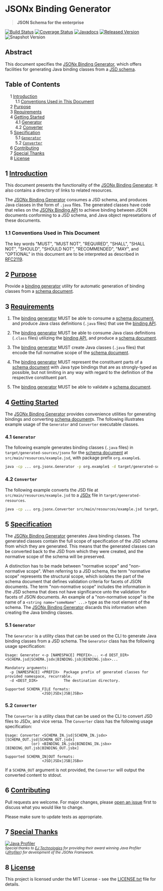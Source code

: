 # JSONx Binding Generator

> **JSON Schema for the enterprise**

[![Build Status](https://github.com/jsonx-org/java/actions/workflows/build.yml/badge.svg)](https://github.com/jsonx-org/java/actions/workflows/build.yml)
[![Coverage Status](https://coveralls.io/repos/github/jsonx-org/java/badge.svg)](https://coveralls.io/github/jsonx-org/java)
[![Javadocs](https://www.javadoc.io/badge/org.jsonx/generator.svg)](https://www.javadoc.io/doc/org.jsonx/generator)
[![Released Version](https://img.shields.io/maven-central/v/org.jsonx/generator.svg)](https://mvnrepository.com/artifact/org.jsonx/generator)
![Snapshot Version](https://img.shields.io/nexus/s/org.jsonx/generator?label=maven-snapshot&server=https%3A%2F%2Foss.sonatype.org)

## Abstract

This document specifies the <ins>JSONx Binding Generator</ins>, which offers facilities for generating Java binding classes from a [JSD schema][schema].

## Table of Contents

<samp>&nbsp;&nbsp;</samp>1 [<ins>Introduction</ins>](#1-introduction)<br>
<samp>&nbsp;&nbsp;&nbsp;&nbsp;</samp>1.1 [Conventions Used in This Document](#11-conventions-used-in-this-document)<br>
<samp>&nbsp;&nbsp;</samp>2 [<ins>Purpose</ins>](#2-purpose)<br>
<samp>&nbsp;&nbsp;</samp>3 [<ins>Requirements</ins>](#3-requirements)<br>
<samp>&nbsp;&nbsp;</samp>4 [<ins>Getting Started</ins>](#4-getting-started)<br>
<samp>&nbsp;&nbsp;&nbsp;&nbsp;</samp>4.1 [Generator](#41-generator)<br>
<samp>&nbsp;&nbsp;&nbsp;&nbsp;</samp>4.2 [Converter](#42-converter)<br>
<samp>&nbsp;&nbsp;</samp>5 [<ins>Specification</ins>](#5-specification)<br>
<samp>&nbsp;&nbsp;&nbsp;&nbsp;</samp>5.1 [`Generator`](#51-generator)<br>
<samp>&nbsp;&nbsp;&nbsp;&nbsp;</samp>5.2 [`Converter`](#52-converter)<br>
<samp>&nbsp;&nbsp;</samp>6 [<ins>Contributing</ins>](#6-contributing)<br>
<samp>&nbsp;&nbsp;</samp>7 [<ins>Special Thanks</ins>](#7-special-thanks)<br>
<samp>&nbsp;&nbsp;</samp>8 [<ins>License</ins>](#8-license)

## <b>1</b> <ins>Introduction</ins>

This document presents the functionality of the <ins>JSONx Binding Generator</ins>. It also contains a directory of links to related resources.

The <ins>JSONx Binding Generator</ins> consumes a JSD schema, and produces Java classes in the form of `.java` files. The generated classes have code that relies on the <ins>JSONx Binding API</ins> to achieve binding between JSON documents conforming to a JSD schema, and Java object represetations of these documents.

### <b>1.1</b> Conventions Used in This Document

The key words "MUST", "MUST NOT", "REQUIRED", "SHALL", "SHALL NOT", "SHOULD", "SHOULD NOT", "RECOMMENDED", "MAY", and "OPTIONAL" in this document are to be interpreted as described in [RFC2119](https://www.ietf.org/rfc/rfc2119.txt).

## <b>2</b> <ins>Purpose</ins>

Provide a <ins>binding generator</ins> utility for automatic generation of binding classes from a <ins>schema document</ins>.

## <b>3</b> <ins>Requirements</ins>

1. The <ins>binding generator</ins> MUST be able to consume a <ins>schema document</ins>, and produce Java class definitions (`.java` files) that use the <ins>binding API</ins>.

1. The <ins>binding generator</ins> MUST be able to consume Java class definitions (`.class` files) utilizing the <ins>binding API</ins>, and produce a <ins>schema document</ins>.

1. The <ins>binding generator</ins> MUST create Java classes (`.java` files) that encode the full normative scope of the <ins>schema document</ins>.

1. The <ins>binding generator</ins> MUST represent the constituent parts of a <ins>schema document</ins> with Java type bindings that are as strongly-typed as possible, but not limiting in any way with regard to the definition of the respective constituent part.

1. The <ins>binding generator</ins> MUST be able to validate a <ins>schema document</ins>.

## <b>4</b> <ins>Getting Started</ins>

The <ins>JSONx Binding Generator</ins> provides convenience utilities for generating bindings and converting <ins>schema document</ins>s. The following illustrates example usage of the `Generator` and `Converter` executable classes.

### <b>4.1</b> `Generator`

The following example generates binding classes (`.java` files) in `target/generated-sources/jsonx` for the <ins>schema document</ins> at `src/main/resources/example.jsd`, with package prefix `org.example$`.

```bash
java -cp ... org.jsonx.Generator -p org.example$ -d target/generated-sources/jsonx src/main/resources/example.jsd
```

### <b>4.2</b> `Converter`

The following example converts the JSD file at `src/main/resources/example.jsd` to a <ins>JSDx</ins> file in `target/generated-resources`.

```bash
java -cp ... org.jsonx.Converter src/main/resources/example.jsd target/generated-resources/example.jsdx
```

## <b>5</b> <ins>Specification</ins>

The <ins>JSONx Binding Generator</ins> generates Java binding classes. The generated classes contain the full scope of specification of the JSD schema from which they are generated. This means that the generated classes can be converted back to the JSD from which they were created, and the normative scope of the schema will be preserved.

A distinction has to be made between "normative scope" and "non-normative scope". When referring to a JSD schema, the term "normative scope" represents the structural scope, which isolates the part of the schema document that defines validation criteria for facets of JSON documents. The term "non-normative scope" includes the information in the JSD schema that does not have significance unto the validation for facets of JSON documents. An example of a "non-normative scope" is the name of a `<string name="someName" ...>` type as the root element of the schema. The <ins>JSONx Binding Generator</ins> discards this information when creating the Java binding classes.

### <b>5.1</b> `Generator`

The `Generator` is a utility class that can be used on the CLI to generate Java binding classes from a JSD schema. The `Generator` class has the following usage specification:

```
Usage: Generator <-p [NAMESPACE] PREFIX>... <-d DEST_DIR> <SCHEMA.jsd|SCHEMA.jsdx|BINDING.jsb|BINDING.jsbx>...

Mandatory arguments:
  -p [NAMESPACE] <PREFIX>  Package prefix of generated classes for provided namespace, recurrable.
  -d <DEST_DIR>            The destination directory.

Supported SCHEMA_FILE formats:
                 <JSD|JSDx|JSB|JSBx>
```

### <b>5.2</b> `Converter`

The `Converter` is a utility class that can be used on the CLI to convert JSD files to JSDx, and vice versa. The `Converter` class has the following usage specification:

```
Usage: Converter <SCHEMA_IN.jsd|SCHEMA_IN.jsdx> [SCHEMA_OUT.jsd|SCHEMA_OUT.jsdx]
            (or) <BINDING_IN.jsb|BINDING_IN.jsbx> [BINDING_OUT.jsb|BINDING_OUT.jsbx]

Supported SCHEMA_IN|OUT formats:
                 <JSD|JSDx|JSB|JSBx>
```

If a `SCHEMA_OUT` argument is not provided, the `Converter` will output the converted content to stdout.

## <b>6</b> <ins>Contributing</ins>

Pull requests are welcome. For major changes, please [open an issue](../../../issues) first to discuss what you would like to change.

Please make sure to update tests as appropriate.

## <b>7</b> <ins>Special Thanks</ins>

[![Java Profiler](https://www.ej-technologies.com/images/product_banners/jprofiler_small.png)](https://www.ej-technologies.com/products/jprofiler/overview.html)
<br><sub>_Special thanks to [EJ Technologies](https://www.ej-technologies.com/) for providing their award winning Java Profiler ([JProfiler](https://www.ej-technologies.com/products/jprofiler/overview.html)) for development of the JSONx Framework._</sub>

## <b>8</b> <ins>License</ins>

This project is licensed under the MIT License - see the [LICENSE.txt](LICENSE.txt) file for details.

[schema]: ../../../../schema
